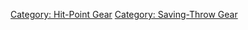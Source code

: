 [Category: Hit-Point Gear](Category:_Hit-Point_Gear "wikilink")
[Category: Saving-Throw Gear](Category:_Saving-Throw_Gear "wikilink")
